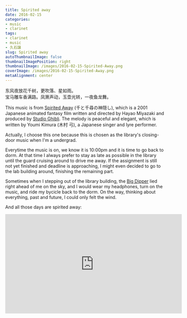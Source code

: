 ```yaml
---
title: Spirited away
date: 2016-02-15
categories:
- music
- clarinet
tags:
- clarinet
- music
- 久石譲
slug: Spirited away
autoThumbnailImage: false
thumbnailImagePosition: right
thumbnailImage: /images/2016-02-15-Spirited-Away.png
coverImage: /images/2016-02-15-Spirited-Away.png
metaAlignment: center
---
```


东风夜放花千树，更吹落、星如雨。  
宝马雕车香满路。凤箫声动，玉壶光转，一夜鱼龙舞。
<!--more-->

This music is from [Spirited Away](http://www.imdb.com/title/tt0245429/) (千と千尋の神隠し), which is a 2001 Japanese animated fantasy film written and directed by Hayao Miyazaki and produced by [Studio Ghibli](http://www.ghibli.jp/). The melody is peaceful and elegant, which is written by Youmi Kimura (木村 弓), a Japanese singer and lyre performer.

Actually, I choose this one because this is chosen as the library's closing-door music when I'm a undergrad. 

Everytime the music is on, we know it is 10:00pm and it is time to go back to dorm. At that time I always prefer to stay as late as possible in the library until the guard cruising around to drive me away. If the assignment is still not yet finished and deadline is approaching, I might even decided to go to the lab building around,  finishing the remaining part. 

Sometimes when I stepping out of the library building, the [Big Dipper](https://en.wikipedia.org/wiki/Big_Dipper) lied right ahead of me on the sky, and I would wear my headphones, turn on the music, and ride my bycicle back to the dorm. On the way, thinking about everything, past and future, I could only felt the wind.

And all those days are spirited away:

<iframe width="560" height="315" src="https://www.youtube.com/embed/PzILtO6viiw" frameborder="0" gesture="media"
 allow="encrypted-media" allowfullscreen></iframe>
